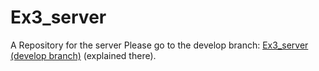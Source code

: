 # Ex3_server
A Repository for the server
Please go to the develop branch: [Ex3_server (develop branch)](https://github.com/davidNidam1/Ex3_server/tree/develop)
(explained there).
